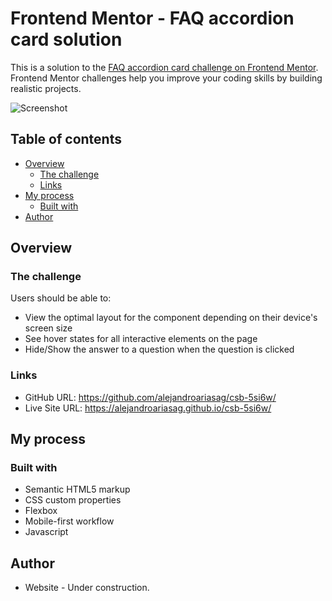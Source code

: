 # Frontend Mentor - FAQ accordion card solution

This is a solution to the [FAQ accordion card challenge on Frontend Mentor](https://www.frontendmentor.io/challenges/faq-accordion-card-XlyjD0Oam). Frontend Mentor challenges help you improve your coding skills by building realistic projects.

![Screenshot](https://github.com/alejandroariasag/csb-5si6w/blob/gh-pages/images/screenshot.png?raw=true)

## Table of contents

- [Overview](#overview)
  - [The challenge](#the-challenge)
  - [Links](#links)
- [My process](#my-process)
  - [Built with](#built-with)
- [Author](#author)

## Overview

### The challenge

Users should be able to:

- View the optimal layout for the component depending on their device's screen size
- See hover states for all interactive elements on the page
- Hide/Show the answer to a question when the question is clicked

### Links

- GitHub URL: https://github.com/alejandroariasag/csb-5si6w/
- Live Site URL: https://alejandroariasag.github.io/csb-5si6w/

## My process

### Built with

- Semantic HTML5 markup
- CSS custom properties
- Flexbox
- Mobile-first workflow
- Javascript

## Author

- Website - Under construction.
